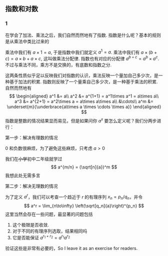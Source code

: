 ## 指数和对数

### 1

在学会了加法、乘法之后，我们自然而然地有了指数. 指数是什么呢？基本的规则是从乘法中类比过来的

乘法中我们有 $a\times 1 = a$, 于是指数中我们就定义 $a^1 = a$. 乘法中我们有 $a\times (b + c) = a\times b + a\times c$, 这叫做乘法分配律. 指数也有对应的分配律 $a^{b + c} = a^b\times a^c$. 不过与乘法不同，乘方不是交换的，有底数和指数之分.

这两条性质似乎足以反映我们对指数的认识，乘法反映一个量加自己多少次，是一种基于加法的积累. 指数则反映了一个量乘自己多少次，是一种基于乘法的积累. 自然而然地有
$$
\begin{aligned}
a^1 &= a\\
a^2 &= a^{1+1} = a^1\times a^1 = a\times a\\
a^3 &= a^{2+1} = a^2\times a = a\times a\times a\\
&\cdots\\
a^m &= \underset{m}{\underbrace{a\times a \times \cdots \times a}}
\end{aligned}
$$
指数是整数的情况结果显而易见，但是如果问你 $a^x$ 要怎么定义呢？我们分两步进行：

第一步：解决有理数的情况

$0$ 和负数很麻烦，为了避免这些麻烦，只考虑 $a>0$

我们在<s>小学</s>初中二年级就学过
$$
a^{m/n} = (\sqrt[n]{a})^m
$$
我想此处无需多言

第二步：解决无理数的情况

为了定义 $a^r$，我们可以考查一个趋近于 $r$ 的有理序列 $x_n = p_n/q_n$，并令
$$
a^r = \lim_{n\to\infty} \left(\sqrt[q_n]{a}\right)^{p_n}
$$
这里当然会存在一些问题，最显著的问题包括

1. 这个极限是否收敛.
2. 对于不同的有理序列选取，结果相同吗
3. 它是否能保证 $a^{r_1+r_2} = a^{r_1} a^{r_2}$

验证这些是非常有必要的，So I leave it as an exercise for readers.

